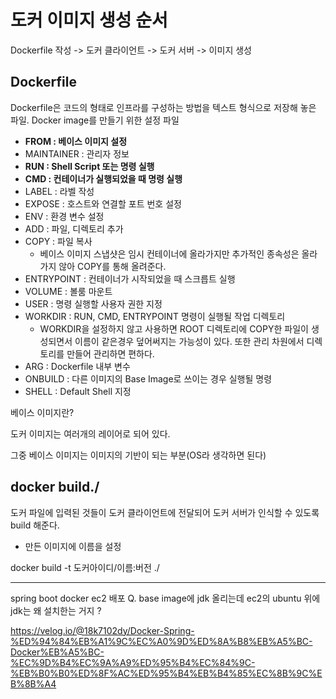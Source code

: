 # 도커 이미지 생성 순서

Dockerfile 작성 -> 도커 클라이언트 -> 도커 서버 -> 이미지 생성

## Dockerfile
Dockerfile은 코드의 형태로 인프라를 구성하는 방법을 텍스트 형식으로 저장해 놓은 파일. Docker image를 만들기 위한 설정 파일

* **FROM : 베이스 이미지 설정**
* MAINTAINER : 관리자 정보
* **RUN : Shell Script 또는 명령 실행**
* **CMD : 컨테이너가 실행되었을 때 명령 실행**
* LABEL : 라벨 작성
* EXPOSE : 호스트와 연결할 포트 번호 설정
* ENV : 환경 변수 설정
* ADD : 파일, 디렉토리 추가
* COPY : 파일 복사
  * 베이스 이미지 스냅샷은 임시 컨테이너에 올라가지만 추가적인 종속성은 올라가지 않아 COPY를 통해 올려준다.
* ENTRYPOINT : 컨테이너가 시작되었을 때 스크릅트 실행
* VOLUME : 볼룸 마운트
* USER : 명령 실행할 사용자 권한 지정
* WORKDIR : RUN, CMD, ENTRYPOINT 명령이 실행될 작업 디렉토리
  * WORKDIR을 설정하지 않고 사용하면 ROOT 디렉토리에 COPY한 파일이 생성되면서 이름이 같은경우 덮어써지는 가능성이 있다. 또한 관리 차원에서 디렉토리를 만들어 관리하면 편하다.
* ARG : Dockerfile 내부 변수
* ONBUILD : 다른 이미지의 Base Image로 쓰이는 경우 실행될 명령
* SHELL : Default Shell 지정


베이스 이미지란?

도커 이미지는 여러개의 레이어로 되어 있다.

그중 베이스 이미지는 이미지의 기반이 되는 부분(OS라 생각하면 된다)

## docker build./

도커 파일에 입력된 것들이 도커 클라이언트에 전달되어 도커 서버가 인식할 수 있도록 build 해준다.

* 만든 이미지에 이름을 설정

docker build -t 도커아이디/이름:버전 ./

___

spring boot docker ec2 배포
Q. base image에 jdk 올리는데 ec2의 ubuntu 위에 jdk는 왜 설치한는 거지 ?

https://velog.io/@18k7102dy/Docker-Spring-%ED%94%84%EB%A1%9C%EC%A0%9D%ED%8A%B8%EB%A5%BC-Docker%EB%A5%BC-%EC%9D%B4%EC%9A%A9%ED%95%B4%EC%84%9C-%EB%B0%B0%ED%8F%AC%ED%95%B4%EB%B4%85%EC%8B%9C%EB%8B%A4
